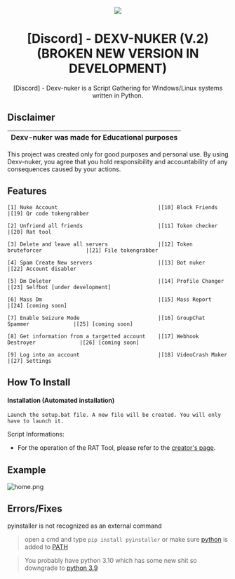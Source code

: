 <p align="center">
  <img src="https://i.discord.fr/PSS.png">
</p>

<h1 align="center">[Discord] - DEXV-NUKER (V.2)(BROKEN NEW VERSION IN DEVELOPMENT)</h1>


<p align="center">
  [Discord] - Dexv-nuker is a Script Gathering for Windows/Linux systems written in Python.
</p>

## Disclaimer

|Dexv-nuker was made for Educational purposes|
|-------------------------------------------------|
This project was created only for good purposes and personal use.
By using Dexv-nuker, you agree that you hold responsibility and accountability of any consequences caused by your actions.

## Features
```
[1] Nuke Account                                |[10] Block Friends                  |[19] Qr code tokengrabber 

[2] Unfriend all friends                        |[11] Token checker                  |[20] Rat tool 

[3] Delete and leave all servers                |[12] Token bruteforcer              |[21] File tokengrabber 

[4] Spam Create New servers                     |[13] Bot nuker                      |[22] Account disabler

[5] Dm Deleter                                  |[14] Profile Changer                |[23] Selfbot [under development]

[6] Mass Dm                                     |[15] Mass Report                    |[24] [coming soon]

[7] Enable Seizure Mode                         |[16] GroupChat Spammer              |[25] [coming soon]

[8] Get information from a targetted account    |[17] Webhook Destroyer              |[26] [coming soon]

[9] Log into an account                         |[18] VideoCrash Maker               |[27] Settings
```

## How To Install

#### Installation (Automated installation)
```
Launch the setup.bat file. A new file will be created. You will only have to launch it.
```

Script Informations:
- For the operation of the RAT Tool, please refer to the [creator's page](https://github.com/moom825/Discord-RAT).

## Example
![home.png](https://media.discordapp.net/attachments/690273779347226625/1015764411597725716/unknown.png)

## Errors/Fixes

pyinstaller is not recognized as an external command
> open a cmd and type `pip install pyinstaller` or make sure [python](https://www.python.org/downloads/) is added to [PATH](https://datatofish.com/add-python-to-windows-path/)

> You probably have python 3.10 which has some new shit so downgrade to [python 3.9](https://www.python.org/downloads/release/python-397/)
